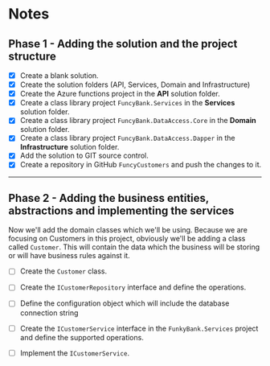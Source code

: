 # Notes

## Phase 1 - Adding the solution and the project structure

- [x] Create a blank solution.
- [x] Create the solution folders (API, Services, Domain and Infrastructure)
- [x] Create the Azure functions project in the **API** solution folder.
- [x] Create a class library project `FuncyBank.Services` in the **Services** solution folder.
- [x] Create a class library project `FuncyBank.DataAccess.Core` in the **Domain** solution folder.
- [x] Create a class library project `FuncyBank.DataAccess.Dapper` in the **Infrastructure** solution folder.
- [x] Add the solution to GIT source control.
- [x] Create a repository in GitHub `FuncyCustomers` and push the changes to it.

---

## Phase 2 - Adding the business entities, abstractions and implementing the services

Now we'll add the domain classes which we'll be using. Because we are focusing on Customers in this project,
obviously we'll be adding a class called `Customer`. This will contain the data which the business will be storing or will have business rules against it.

- [ ] Create the `Customer` class.
- [ ] Create the `ICustomerRepository` interface and define the operations.
- [ ] Define the configuration object which will include the database connection string
- [ ] Create the `ICustomerService` interface in the `FunkyBank.Services` project and define the supported operations.
- [ ] Implement the `ICustomerService`.


